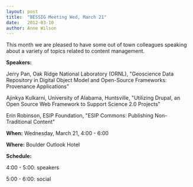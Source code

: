 ```yaml
---
layout: post
title:  "BESSIG Meeting Wed, March 21"
date:   2012-03-10
author: Anne Wilson
---
```

This month we are pleased to have some out of town colleagues speaking about a variety of topics related to content management.

**Speakers:**

Jerry Pan, Oak Ridge National Laboratory (ORNL), "Geoscience Data Repository in Digital Object Model and Open-Source Frameworks: Provenance Applications" 

Ajinkya Kulkarni, University of Alabama, Huntsville, "Utilizing Drupal, an Open Source Web Framework to Support Science 2.0 Projects" 

Erin Robinson, ESIP Foundation,  "ESIP Commons: Publishing Non-Traditional Content"

**When:** Wednesday, March 21, 4:00 - 6:00

**Where:** Boulder Outlook Hotel

**Schedule:**

4:00 - 5:00: speakers

5:00 - 6:00: social
